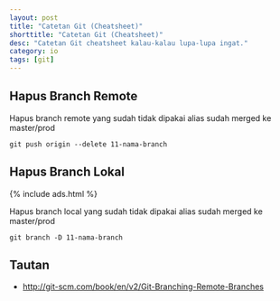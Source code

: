 ```yaml
---
layout: post
title: "Catetan Git (Cheatsheet)"
shorttitle: "Catetan Git (Cheatsheet)"
desc: "Catetan Git cheatsheet kalau-kalau lupa-lupa ingat."
category: io
tags: [git]
---
```


## Hapus Branch Remote

Hapus branch remote yang sudah tidak dipakai alias sudah merged ke master/prod

    git push origin --delete 11-nama-branch

## Hapus Branch Lokal

{% include ads.html %}

Hapus branch local yang sudah tidak dipakai alias sudah merged ke master/prod

    git branch -D 11-nama-branch

## Tautan

- http://git-scm.com/book/en/v2/Git-Branching-Remote-Branches
